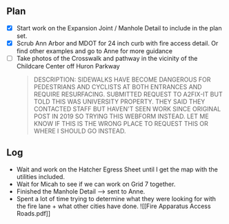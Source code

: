 ## Plan
- [x] Start work on the Expansion Joint / Manhole Detail to include in the plan set. 
- [x] Scrub Ann Arbor and MDOT for 24 inch curb with fire access detail. Or find other examples and go to Anne for more guidance
- [ ] Take photos of the Crosswalk and pathway in the vicinity of the Childcare Center off Huron Parkway
	> DESCRIPTION: SIDEWALKS HAVE BECOME DANGEROUS FOR PEDESTRIANS AND CYCLISTS AT BOTH ENTRANCES AND REQUIRE RESURFACING. SUBMITTED REQUEST TO A2FIX-IT BUT TOLD THIS WAS UNIVERSITY PROPERTY. THEY SAID THEY CONTACTED STAFF BUT HAVEN'T SEEN WORK SINCE ORIGINAL POST IN 2019 SO TRYING THIS WEBFORM INSTEAD. LET ME KNOW IF THIS IS THE WRONG PLACE TO REQUEST THIS OR WHERE I SHOULD GO INSTEAD.
## Log
- Wait and work on the Hatcher Egress Sheet until I get the map with the utilities included. 
- Wait for Micah to see if we can work on Grid 7 together. 
- Finished the Manhole Detail --> sent to Anne.
- Spent a lot of time trying to determine what they were looking for with the fire lane + what other cities have done. 
![[Fire Apparatus Access Roads.pdf]]